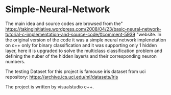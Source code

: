 # Simple-Neural-Network
The main idea and source codes are browsed from the" https://takinginitiative.wordpress.com/2008/04/23/basic-neural-network-tutorial-c-implementation-and-source-code/#comment-5939 "website.
In the original version of the code it was a simple neural network implenetation on c++ only for binary classification and it was supporting only 1 hidden layer, here it is upgraded to solve the multiclass classification problem and defining the nuber of the hidden layer/s and their corresponding neuron numbers.

The testing Dataset for this project is famouse iris dataset from uci repository: https://archive.ics.uci.edu/ml/datasets/Iris

The project is written by visualstudio c++.
